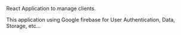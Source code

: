 React Application to manage clients.

This application using Google firebase for User Authentication, Data, Storage, etc...


